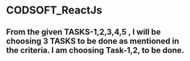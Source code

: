 # CODSOFT_ReactJs

## From the given TASKS-1,2,3,4,5 , I will be choosing 3 TASKS to be done as mentioned in the criteria. I am choosing Task-1,2,  to be done. 
